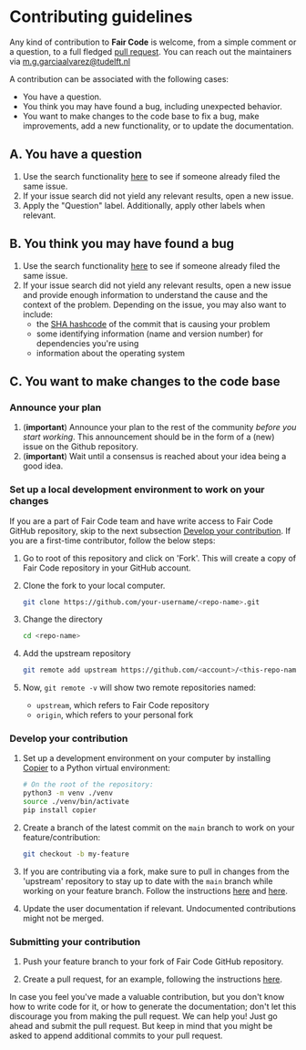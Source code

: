 # Contributing guidelines

Any kind of contribution to **Fair Code** is welcome, from a simple comment or a question, to a full fledged [pull request](https://help.github.com/articles/about-pull-requests/). 
You can reach out the maintainers via [m.g.garciaalvarez@tudelft.nl](mailto:m.g.garciaalvarez@tudelft.nl) 

A contribution can be associated with the following cases:

- You have a question.
- You think you may have found a bug, including unexpected behavior.
- You want to make changes to the code base to fix a bug, make improvements, add a new functionality, or to update the documentation.

## A.  You have a question

1. Use the search functionality [here](link-to-issues) to see if someone already filed the same issue.
1. If your issue search did not yield any relevant results, open a new issue.
1. Apply the "Question" label. Additionally, apply other labels when relevant.

## B. You think you may have found a bug

1. Use the search functionality [here](link-to-issues) to see if someone already filed the same issue.
1. If your issue search did not yield any relevant results, open a new issue and provide enough information to understand the cause and the context of the problem. Depending on the issue, you may also want to include:
    - the [SHA hashcode](https://help.github.com/articles/autolinked-references-and-urls/#commit-shas) of the commit that is causing your problem
    - some identifying information (name and version number) for dependencies you're using
    - information about the operating system

## C. You want to make changes to the code base

### Announce your plan

1. (**important**) Announce your plan to the rest of the community *before you start working*. This announcement should be in the form of a (new) issue on the Github repository.
2. (**important**) Wait until a consensus is reached about your idea being a good idea.


### Set up a local development environment to work on your changes

If you are a part of Fair Code team and have write access to Fair Code GitHub repository, skip to the next subsection [Develop your contribution](CONTRIBUTING.md#develop-your-contribution). If you are a first-time contributor, follow the below steps:

1. Go to root of this repository and click on 'Fork'. This will create a copy of Fair Code repository in your GitHub account. 
            
1. Clone the fork to your local computer.
        
    ```bash
    git clone https://github.com/your-username/<repo-name>.git
    ```

1. Change the directory

    ```bash
    cd <repo-name>
    ```

1. Add the upstream repository

    ```bash
    git remote add upstream https://github.com/<account>/<this-repo-name>.git
    ```  

1. Now, `git remote -v` will show two remote repositories named:

    * `upstream`, which refers to Fair Code repository 
    * `origin`, which refers to your personal fork

### Develop your contribution

1. Set up a development environment on your computer by installing [Copier](https://copier.readthedocs.io) to a Python virtual environment:

    ```bash
    # On the root of the repository:
    python3 -m venv ./venv
    source ./venv/bin/activate
    pip install copier
    ```

1. Create a branch of the latest commit on the `main` branch to work on your feature/contribution:

    ```bash
    git checkout -b my-feature
    ```  

1. If you are contributing via a fork, make sure to pull in changes from the 'upstream' repository to stay up to date with the `main` branch while working on your feature branch. Follow the instructions [here](https://docs.github.com/en/pull-requests/collaborating-with-pull-requests/working-with-forks/configuring-a-remote-repository-for-a-fork) and [here](https://docs.github.com/en/pull-requests/collaborating-with-pull-requests/working-with-forks/syncing-a-fork).

1. Update the user documentation if relevant. Undocumented contributions might not be merged.

### Submitting your contribution

1. Push your feature branch to your fork of Fair Code GitHub repository.

1. Create a pull request, for an example, following the instructions [here](https://help.github.com/articles/creating-a-pull-request/).

In case you feel you've made a valuable contribution, but you don't know how to write code for it, or how to generate the documentation; don't let this discourage you from making the pull request. We can help you! Just go ahead and submit the pull request. But keep in mind that you might be asked to append additional commits to your pull request.